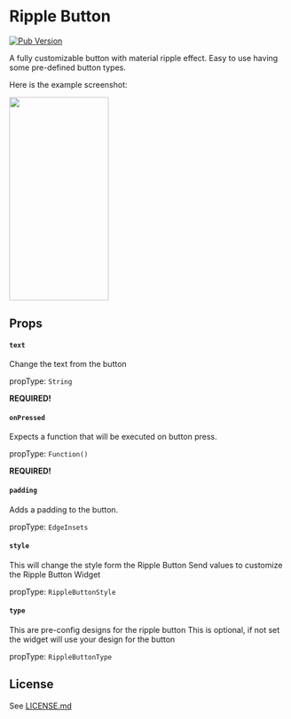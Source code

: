 # Ripple Button

[![Pub Version](https://img.shields.io/pub/v/ripple_button)](https://pub.dev/packages/ripple_button)


A fully customizable button with material ripple effect. Easy to use having some pre-defined button types.

Here is the example screenshot:

<img src="https://user-images.githubusercontent.com/6011385/116829511-6f80bd80-ab7a-11eb-92c6-bcf207a55bca.png"  width="178.75" height="366.75">

## Props

#### `text`

Change the text from the button

propType: `String`

**REQUIRED!**

#### `onPressed`

Expects a function that will be executed on button press.

propType: `Function()`

**REQUIRED!**

#### `padding`

Adds a padding to the button.

propType: `EdgeInsets`

#### `style`
 
This will change the style form the Ripple Button
Send values to customize the Ripple Button Widget

propType: `RippleButtonStyle`

#### `type`
This are pre-config designs for the ripple button
This is optional, if not set the widget will use your design for the button

propType: `RippleButtonType`

## License

See [LICENSE.md](LICENSE.md)

